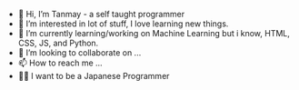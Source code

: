 - 👋 Hi, I’m Tanmay - a self taught programmer
- 👀 I’m interested in lot of stuff, I love learning new things.
- 🌱 I’m currently learning/working on Machine Learning but i know, HTML, CSS, JS, and Python.
- 💞️ I’m looking to collaborate on ...
- 📫 How to reach me ...
- 🧑‍💻 I want to be a Japanese Programmer

<!---
tanmaymishra91/tanmaymishra91 is a ✨ special ✨ repository because its `README.md` (this file) appears on your GitHub profile.
You can click the Preview link to take a look at your changes.
--->
